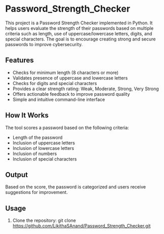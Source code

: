 # Password_Strength_Checker
This project is a Password Strength Checker implemented in Python. It helps users evaluate the strength of their passwords based on multiple criteria such as length, use of uppercase/lowercase letters, digits, and special characters. The goal is to encourage creating strong and secure passwords to improve cybersecurity.

## Features
- Checks for minimum length (8 characters or more)
- Validates presence of uppercase and lowercase letters
- Checks for digits and special characters
- Provides a clear strength rating: Weak, Moderate, Strong, Very Strong
- Offers actionable feedback to improve password quality
- Simple and intuitive command-line interface

## How It Works
The tool scores a password based on the following criteria:
- Length of the password
- Inclusion of uppercase letters
- Inclusion of lowercase letters
- Inclusion of numbers
- Inclusion of special characters

## Output
Based on the score, the password is categorized and users receive suggestions for improvement.

## Usage
1. Clone the repository:
   git clone https://github.com/LikithaSAnand/Password_Strength_Checker.git
